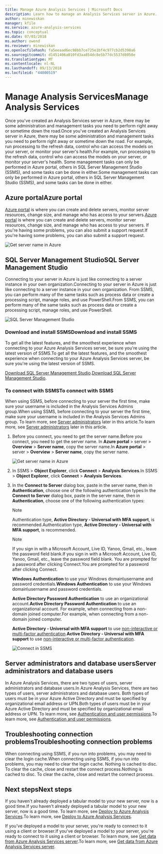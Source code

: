 ```yaml
---
title: Manage Azure Analysis Services | Microsoft Docs
description: Learn how to manage an Analysis Services server in Azure.
author: minewiskan
manager: kfile
ms.service: azure-analysis-services
ms.topic: conceptual
ms.date: 07/03/2018
ms.author: owend
ms.reviewer: minewiskan
ms.openlocfilehash: fa5eeaad6ec98bb7ce725e1bf4c977cb2d5398a6
ms.sourcegitcommit: d1451406a010fd3aa854dc8e5b77dc5537d8050e
ms.translationtype: MT
ms.contentlocale: nl-NL
ms.lasthandoff: 09/13/2018
ms.locfileid: "44800519"
---
```

# <a name="manage-analysis-services"></a><span data-ttu-id="5722c-103">Manage Analysis Services</span><span class="sxs-lookup"><span data-stu-id="5722c-103">Manage Analysis Services</span></span>
<span data-ttu-id="5722c-104">Once you've created an Analysis Services server in Azure, there may be some administration and management tasks you need to perform right away or sometime down the road.</span><span class="sxs-lookup"><span data-stu-id="5722c-104">Once you've created an Analysis Services server in Azure, there may be some administration and management tasks you need to perform right away or sometime down the road.</span></span> <span data-ttu-id="5722c-105">For example, run processing to the refresh data, control who can access the models on your server, or monitor your server's health.</span><span class="sxs-lookup"><span data-stu-id="5722c-105">For example, run processing to the refresh data, control who can access the models on your server, or monitor your server's health.</span></span> <span data-ttu-id="5722c-106">Some management tasks can only be performed in Azure portal, others in SQL Server Management Studio (SSMS), and some tasks can be done in either.</span><span class="sxs-lookup"><span data-stu-id="5722c-106">Some management tasks can only be performed in Azure portal, others in SQL Server Management Studio (SSMS), and some tasks can be done in either.</span></span>

## <a name="azure-portal"></a><span data-ttu-id="5722c-107">Azure portal</span><span class="sxs-lookup"><span data-stu-id="5722c-107">Azure portal</span></span>
<span data-ttu-id="5722c-108">[Azure portal](http://portal.azure.com/) is where you can create and delete servers, monitor server resources, change size, and manage who has access to your servers.</span><span class="sxs-lookup"><span data-stu-id="5722c-108">[Azure portal](http://portal.azure.com/) is where you can create and delete servers, monitor server resources, change size, and manage who has access to your servers.</span></span>  <span data-ttu-id="5722c-109">If you're having some problems, you can also submit a support request.</span><span class="sxs-lookup"><span data-stu-id="5722c-109">If you're having some problems, you can also submit a support request.</span></span>

![Get server name in Azure](./media/analysis-services-manage/aas-manage-portal.png)

## <a name="sql-server-management-studio"></a><span data-ttu-id="5722c-111">SQL Server Management Studio</span><span class="sxs-lookup"><span data-stu-id="5722c-111">SQL Server Management Studio</span></span>
<span data-ttu-id="5722c-112">Connecting to your server in Azure is just like connecting to a server instance in your own organization.</span><span class="sxs-lookup"><span data-stu-id="5722c-112">Connecting to your server in Azure is just like connecting to a server instance in your own organization.</span></span> <span data-ttu-id="5722c-113">From SSMS, you can perform many of the same tasks such as process data or create a processing script, manage roles, and use PowerShell.</span><span class="sxs-lookup"><span data-stu-id="5722c-113">From SSMS, you can perform many of the same tasks such as process data or create a processing script, manage roles, and use PowerShell.</span></span>
  
![SQL Server Management Studio](./media/analysis-services-manage/aas-manage-ssms.png)

### <a name="download-and-install-ssms"></a><span data-ttu-id="5722c-115">Download and install SSMS</span><span class="sxs-lookup"><span data-stu-id="5722c-115">Download and install SSMS</span></span>
<span data-ttu-id="5722c-116">To get all the latest features, and the smoothest experience when connecting to your Azure Analysis Services server, be sure you're using the latest version of SSMS.</span><span class="sxs-lookup"><span data-stu-id="5722c-116">To get all the latest features, and the smoothest experience when connecting to your Azure Analysis Services server, be sure you're using the latest version of SSMS.</span></span> 

<span data-ttu-id="5722c-117">[Download SQL Server Management Studio](https://docs.microsoft.com/sql/ssms/download-sql-server-management-studio-ssms).</span><span class="sxs-lookup"><span data-stu-id="5722c-117">[Download SQL Server Management Studio](https://docs.microsoft.com/sql/ssms/download-sql-server-management-studio-ssms).</span></span>


### <a name="to-connect-with-ssms"></a><span data-ttu-id="5722c-118">To connect with SSMS</span><span class="sxs-lookup"><span data-stu-id="5722c-118">To connect with SSMS</span></span>
 <span data-ttu-id="5722c-119">When using SSMS, before connecting to your server the first time, make sure your username is included in the Analysis Services Admins group.</span><span class="sxs-lookup"><span data-stu-id="5722c-119">When using SSMS, before connecting to your server the first time, make sure your username is included in the Analysis Services Admins group.</span></span> <span data-ttu-id="5722c-120">To learn more, see [Server administrators](#server-administrators) later in this article.</span><span class="sxs-lookup"><span data-stu-id="5722c-120">To learn more, see [Server administrators](#server-administrators) later in this article.</span></span>

1. <span data-ttu-id="5722c-121">Before you connect, you need to get the server name.</span><span class="sxs-lookup"><span data-stu-id="5722c-121">Before you connect, you need to get the server name.</span></span> <span data-ttu-id="5722c-122">In **Azure portal** > server > **Overview** > **Server name**, copy the server name.</span><span class="sxs-lookup"><span data-stu-id="5722c-122">In **Azure portal** > server > **Overview** > **Server name**, copy the server name.</span></span>
   
    ![Get server name in Azure](./media/analysis-services-deploy/aas-deploy-get-server-name.png)
2. <span data-ttu-id="5722c-124">In SSMS > **Object Explorer**, click **Connect** > **Analysis Services**.</span><span class="sxs-lookup"><span data-stu-id="5722c-124">In SSMS > **Object Explorer**, click **Connect** > **Analysis Services**.</span></span>
3. <span data-ttu-id="5722c-125">In the **Connect to Server** dialog box, paste in the server name, then in **Authentication**, choose one of the following authentication types:</span><span class="sxs-lookup"><span data-stu-id="5722c-125">In the **Connect to Server** dialog box, paste in the server name, then in **Authentication**, choose one of the following authentication types:</span></span>   
    > [!NOTE]
    > <span data-ttu-id="5722c-126">Authentication type, **Active Directory - Universal with MFA support**, is recommended.</span><span class="sxs-lookup"><span data-stu-id="5722c-126">Authentication type, **Active Directory - Universal with MFA support**, is recommended.</span></span>

    > [!NOTE]
    > <span data-ttu-id="5722c-127">If you sign in with a Microsoft Account, Live ID, Yanoo, Gmail, etc., leave the password field blank.</span><span class="sxs-lookup"><span data-stu-id="5722c-127">If you sign in with a Microsoft Account, Live ID, Yanoo, Gmail, etc., leave the password field blank.</span></span> <span data-ttu-id="5722c-128">You are prompted for a password after clicking Connect.</span><span class="sxs-lookup"><span data-stu-id="5722c-128">You are prompted for a password after clicking Connect.</span></span>

    <span data-ttu-id="5722c-129">**Windows Authentication** to use your Windows domain\username and password credentials.</span><span class="sxs-lookup"><span data-stu-id="5722c-129">**Windows Authentication** to use your Windows domain\username and password credentials.</span></span>

    <span data-ttu-id="5722c-130">**Active Directory Password Authentication** to use an organizational account.</span><span class="sxs-lookup"><span data-stu-id="5722c-130">**Active Directory Password Authentication** to use an organizational account.</span></span> <span data-ttu-id="5722c-131">For example, when connecting from a non-domain joined computer.</span><span class="sxs-lookup"><span data-stu-id="5722c-131">For example, when connecting from a non-domain joined computer.</span></span>

    <span data-ttu-id="5722c-132">**Active Directory - Universal with MFA support** to use [non-interactive or multi-factor authentication](../sql-database/sql-database-ssms-mfa-authentication.md).</span><span class="sxs-lookup"><span data-stu-id="5722c-132">**Active Directory - Universal with MFA support** to use [non-interactive or multi-factor authentication](../sql-database/sql-database-ssms-mfa-authentication.md).</span></span> 
   
    ![Connect in SSMS](./media/analysis-services-manage/aas-manage-connect-ssms.png)

## <a name="server-administrators-and-database-users"></a><span data-ttu-id="5722c-134">Server administrators and database users</span><span class="sxs-lookup"><span data-stu-id="5722c-134">Server administrators and database users</span></span>
<span data-ttu-id="5722c-135">In Azure Analysis Services, there are two types of users, server administrators and database users.</span><span class="sxs-lookup"><span data-stu-id="5722c-135">In Azure Analysis Services, there are two types of users, server administrators and database users.</span></span> <span data-ttu-id="5722c-136">Both types of users must be in your Azure Active Directory and must be specified by organizational email address or UPN.</span><span class="sxs-lookup"><span data-stu-id="5722c-136">Both types of users must be in your Azure Active Directory and must be specified by organizational email address or UPN.</span></span> <span data-ttu-id="5722c-137">To learn more, see [Authentication and user permissions](analysis-services-manage-users.md).</span><span class="sxs-lookup"><span data-stu-id="5722c-137">To learn more, see [Authentication and user permissions](analysis-services-manage-users.md).</span></span>


## <a name="troubleshooting-connection-problems"></a><span data-ttu-id="5722c-138">Troubleshooting connection problems</span><span class="sxs-lookup"><span data-stu-id="5722c-138">Troubleshooting connection problems</span></span>
<span data-ttu-id="5722c-139">When connecting using SSMS, if you run into problems, you may need to clear the login cache.</span><span class="sxs-lookup"><span data-stu-id="5722c-139">When connecting using SSMS, if you run into problems, you may need to clear the login cache.</span></span> <span data-ttu-id="5722c-140">Nothing is cached to disc. To clear the cache, close and restart the connect process.</span><span class="sxs-lookup"><span data-stu-id="5722c-140">Nothing is cached to disc. To clear the cache, close and restart the connect process.</span></span> 

## <a name="next-steps"></a><span data-ttu-id="5722c-141">Next steps</span><span class="sxs-lookup"><span data-stu-id="5722c-141">Next steps</span></span>
<span data-ttu-id="5722c-142">If you haven't already deployed a tabular model to your new server, now is a good time.</span><span class="sxs-lookup"><span data-stu-id="5722c-142">If you haven't already deployed a tabular model to your new server, now is a good time.</span></span> <span data-ttu-id="5722c-143">To learn more, see [Deploy to Azure Analysis Services](analysis-services-deploy.md).</span><span class="sxs-lookup"><span data-stu-id="5722c-143">To learn more, see [Deploy to Azure Analysis Services](analysis-services-deploy.md).</span></span>

<span data-ttu-id="5722c-144">If you've deployed a model to your server, you're ready to connect to it using a client or browser.</span><span class="sxs-lookup"><span data-stu-id="5722c-144">If you've deployed a model to your server, you're ready to connect to it using a client or browser.</span></span> <span data-ttu-id="5722c-145">To learn more, see [Get data from Azure Analysis Services server](analysis-services-connect.md).</span><span class="sxs-lookup"><span data-stu-id="5722c-145">To learn more, see [Get data from Azure Analysis Services server](analysis-services-connect.md).</span></span>

